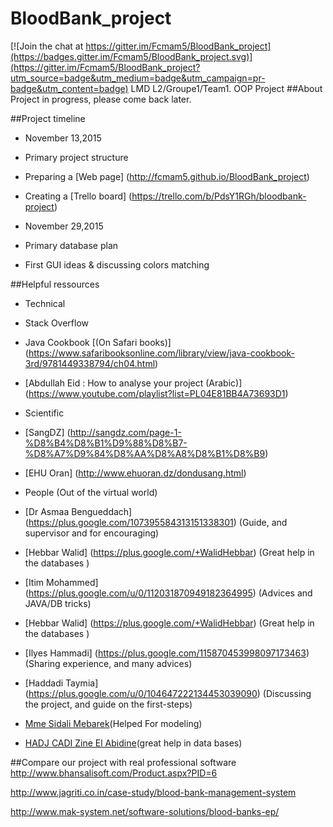 # BloodBank_project

[![Join the chat at https://gitter.im/Fcmam5/BloodBank_project](https://badges.gitter.im/Fcmam5/BloodBank_project.svg)](https://gitter.im/Fcmam5/BloodBank_project?utm_source=badge&utm_medium=badge&utm_campaign=pr-badge&utm_content=badge)
LMD L2/Groupe1/Team1. OOP Project
##About
Project in progress, please come back later.

##Project timeline
* November 13,2015
 * Primary project structure

 * Preparing a [Web page] (http://fcmam5.github.io/BloodBank_project)

 * Creating a [Trello board] (https://trello.com/b/PdsY1RGh/bloodbank-project)

* November 29,2015
 * Primary database plan
 * First GUI ideas & discussing colors matching

##Helpful ressources
* Technical
 * Stack Overflow
 * Java Cookbook [(On Safari books)] (https://www.safaribooksonline.com/library/view/java-cookbook-3rd/9781449338794/ch04.html)
 * [Abdullah Eid : How to analyse your project (Arabic)] (https://www.youtube.com/playlist?list=PL04E81BB4A73693D1)

* Scientific
 * [SangDZ] (http://sangdz.com/page-1-%D8%B4%D8%B1%D9%88%D8%B7-%D8%A7%D9%84%D8%AA%D8%A8%D8%B1%D8%B9)
 * [EHU Oran] (http://www.ehuoran.dz/dondusang.html)

* People (Out of the virtual world)
 * [Dr Asmaa Bengueddach] (https://plus.google.com/107395584313151338301) (Guide, and supervisor and for encouraging)
 * [Hebbar Walid] (https://plus.google.com/+WalidHebbar) (Great help in the databases )
 * [Itim Mohammed] (https://plus.google.com/u/0/112031870949182364995) (Advices and JAVA/DB tricks)
 * [Hebbar Walid] (https://plus.google.com/+WalidHebbar) (Great help in the databases )
 * [Ilyes Hammadi] (https://plus.google.com/115870453998097173463) (Sharing experience, and many advices)
 * [Haddadi Taymia] (https://plus.google.com/u/0/104647222134453039090) (Discussing the project, and guide on the first-steps)
 * [Mme Sidali Mebarek](#)(Helped For modeling)
 * [HADJ CADI Zine El Abidine](#)(great help in data bases)

##Compare our project with real professional software
http://www.bhansalisoft.com/Product.aspx?PID=6

http://www.jagriti.co.in/case-study/blood-bank-management-system

http://www.mak-system.net/software-solutions/blood-banks-ep/
